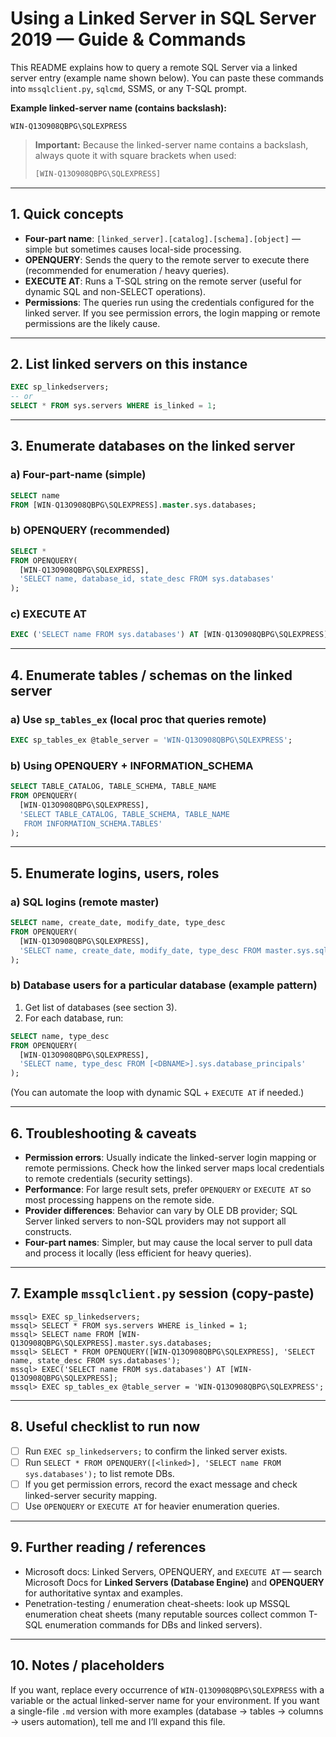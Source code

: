# Using a Linked Server in SQL Server 2019 — Guide & Commands

This README explains how to query a remote SQL Server via a linked server entry (example name shown below).
You can paste these commands into `mssqlclient.py`, `sqlcmd`, SSMS, or any T-SQL prompt.

**Example linked-server name (contains backslash):**

```
WIN-Q13O908QBPG\SQLEXPRESS
```

> **Important:** Because the linked-server name contains a backslash, always quote it with square brackets when used:
>
> ```sql
> [WIN-Q13O908QBPG\SQLEXPRESS]
> ```

---

## 1. Quick concepts

* **Four-part name**: `[linked_server].[catalog].[schema].[object]` — simple but sometimes causes local-side processing.
* **OPENQUERY**: Sends the query to the remote server to execute there (recommended for enumeration / heavy queries).
* **EXECUTE AT**: Runs a T-SQL string on the remote server (useful for dynamic SQL and non-SELECT operations).
* **Permissions**: The queries run using the credentials configured for the linked server. If you see permission errors, the login mapping or remote permissions are the likely cause.

---

## 2. List linked servers on this instance

```sql
EXEC sp_linkedservers;
-- or
SELECT * FROM sys.servers WHERE is_linked = 1;
```

---

## 3. Enumerate databases on the linked server

### a) Four-part-name (simple)

```sql
SELECT name
FROM [WIN-Q13O908QBPG\SQLEXPRESS].master.sys.databases;
```

### b) OPENQUERY (recommended)

```sql
SELECT *
FROM OPENQUERY(
  [WIN-Q13O908QBPG\SQLEXPRESS],
  'SELECT name, database_id, state_desc FROM sys.databases'
);
```

### c) EXECUTE AT

```sql
EXEC ('SELECT name FROM sys.databases') AT [WIN-Q13O908QBPG\SQLEXPRESS];
```

---

## 4. Enumerate tables / schemas on the linked server

### a) Use `sp_tables_ex` (local proc that queries remote)

```sql
EXEC sp_tables_ex @table_server = 'WIN-Q13O908QBPG\SQLEXPRESS';
```

### b) Using OPENQUERY + INFORMATION_SCHEMA

```sql
SELECT TABLE_CATALOG, TABLE_SCHEMA, TABLE_NAME
FROM OPENQUERY(
  [WIN-Q13O908QBPG\SQLEXPRESS],
  'SELECT TABLE_CATALOG, TABLE_SCHEMA, TABLE_NAME
   FROM INFORMATION_SCHEMA.TABLES'
);
```

---

## 5. Enumerate logins, users, roles

### a) SQL logins (remote master)

```sql
SELECT name, create_date, modify_date, type_desc
FROM OPENQUERY(
  [WIN-Q13O908QBPG\SQLEXPRESS],
  'SELECT name, create_date, modify_date, type_desc FROM master.sys.sql_logins'
);
```

### b) Database users for a particular database (example pattern)

1. Get list of databases (see section 3).
2. For each database, run:

```sql
SELECT name, type_desc
FROM OPENQUERY(
  [WIN-Q13O908QBPG\SQLEXPRESS],
  'SELECT name, type_desc FROM [<DBNAME>].sys.database_principals'
);
```

(You can automate the loop with dynamic SQL + `EXECUTE AT` if needed.)

---

## 6. Troubleshooting & caveats

* **Permission errors**: Usually indicate the linked-server login mapping or remote permissions. Check how the linked server maps local credentials to remote credentials (security settings).
* **Performance**: For large result sets, prefer `OPENQUERY` or `EXECUTE AT` so most processing happens on the remote side.
* **Provider differences**: Behavior can vary by OLE DB provider; SQL Server linked servers to non-SQL providers may not support all constructs.
* **Four-part names**: Simpler, but may cause the local server to pull data and process it locally (less efficient for heavy queries).

---

## 7. Example `mssqlclient.py` session (copy-paste)

```
mssql> EXEC sp_linkedservers;
mssql> SELECT * FROM sys.servers WHERE is_linked = 1;
mssql> SELECT name FROM [WIN-Q13O908QBPG\SQLEXPRESS].master.sys.databases;
mssql> SELECT * FROM OPENQUERY([WIN-Q13O908QBPG\SQLEXPRESS], 'SELECT name, state_desc FROM sys.databases');
mssql> EXEC('SELECT name FROM sys.databases') AT [WIN-Q13O908QBPG\SQLEXPRESS];
mssql> EXEC sp_tables_ex @table_server = 'WIN-Q13O908QBPG\SQLEXPRESS';
```

---

## 8. Useful checklist to run now

* [ ] Run `EXEC sp_linkedservers;` to confirm the linked server exists.
* [ ] Run `SELECT * FROM OPENQUERY([<linked>], 'SELECT name FROM sys.databases');` to list remote DBs.
* [ ] If you get permission errors, record the exact message and check linked-server security mapping.
* [ ] Use `OPENQUERY` or `EXECUTE AT` for heavier enumeration queries.

---

## 9. Further reading / references

* Microsoft docs: Linked Servers, OPENQUERY, and `EXECUTE AT` — search Microsoft Docs for **Linked Servers (Database Engine)** and **OPENQUERY** for authoritative syntax and examples.
* Penetration-testing / enumeration cheat-sheets: look up MSSQL enumeration cheat sheets (many reputable sources collect common T-SQL enumeration commands for DBs and linked servers).

---

## 10. Notes / placeholders

If you want, replace every occurrence of `WIN-Q13O908QBPG\SQLEXPRESS` with a variable or the actual linked-server name for your environment.
If you want a single-file `.md` version with more examples (database → tables → columns → users automation), tell me and I’ll expand this file.

